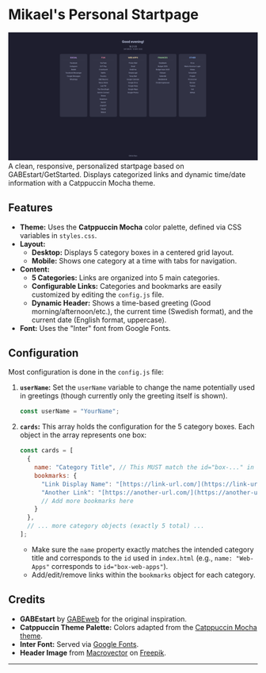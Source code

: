 # Mikael's Personal Startpage

![Screenshot of Homepage](assets//images/homepage-screenshot.png)
A clean, responsive, personalized startpage based on GABEstart/GetStarted. Displays categorized links and dynamic time/date information with a Catppuccin Mocha theme.

## Features

* **Theme:** Uses the **Catppuccin Mocha** color palette, defined via CSS variables in `styles.css`.
* **Layout:**
    * **Desktop:** Displays 5 category boxes in a centered grid layout.
    * **Mobile:** Shows one category at a time with tabs for navigation.
* **Content:**
    * **5 Categories:** Links are organized into 5 main categories.
    * **Configurable Links:** Categories and bookmarks are easily customized by editing the `config.js` file.
    * **Dynamic Header:** Shows a time-based greeting (Good morning/afternoon/etc.), the current time (Swedish format), and the current date (English format, uppercase).
* **Font:** Uses the "Inter" font from Google Fonts.

## Configuration

Most configuration is done in the `config.js` file:

1.  **`userName`:** Set the `userName` variable to change the name potentially used in greetings (though currently only the greeting itself is shown).
    ```javascript
    const userName = "YourName";
    ```
2.  **`cards`:** This array holds the configuration for the 5 category boxes. Each object in the array represents one box:
    ```javascript
    const cards = [
      {
        name: "Category Title", // This MUST match the id="box-..." in index.html (lowercase, hyphens for spaces) and the <h2> text
        bookmarks: {
          "Link Display Name": "[https://link-url.com/](https://link-url.com/)",
          "Another Link": "[https://another-url.com/](https://another-url.com/)"
          // Add more bookmarks here
        }
      },
      // ... more category objects (exactly 5 total) ...
    ];
    ```
    * Make sure the `name` property exactly matches the intended category title and corresponds to the `id` used in `index.html` (e.g., `name: "Web-Apps"` corresponds to `id="box-web-apps"`).
    * Add/edit/remove links within the `bookmarks` object for each category.

## Credits
* **GABEstart** by [GABEweb](https://github.com/gabeweb) for the original inspiration.
* **Catppuccin Theme Palette:** Colors adapted from the [Catppuccin Mocha theme](https://github.com/catppuccin/catppuccin).
* **Inter Font:** Served via [Google Fonts](https://fonts.google.com/specimen/Inter).
* **Header Image** from [Macrovector](https://www.freepik.com/author/macrovector) on [Freepik]([https://www.freepik.com/author/macrovector](https://www.freepik.com/free-vector/mountains-landscape-sunset-background-with-lake-sunlit-dark-peaks-flat-vector-illustration_32074591.htm#fromView=search&page=4&position=46&uuid=9f98a3b8-ae59-4051-9f9f-d9d40f5641ad&query=mountain)).
---
